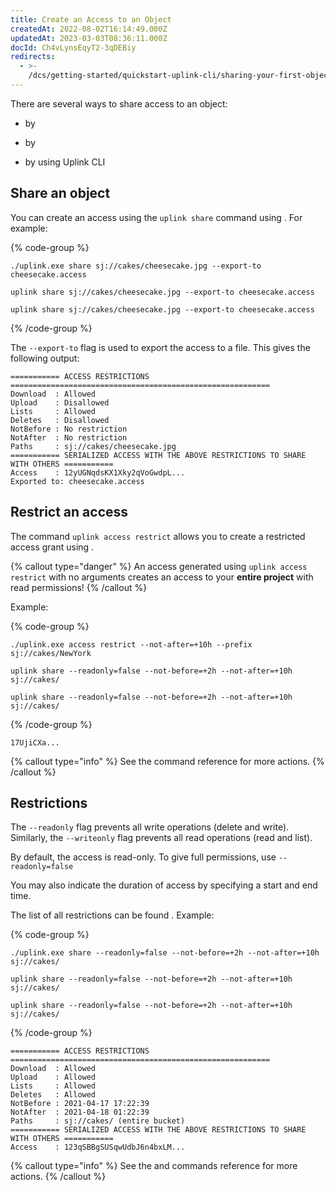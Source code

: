```yaml
---
title: Create an Access to an Object
createdAt: 2022-08-02T16:14:49.000Z
updatedAt: 2023-03-03T08:36:11.000Z
docId: Ch4vLynsEqyT2-3qDEBiy
redirects:
  - >-
    /dcs/getting-started/quickstart-uplink-cli/sharing-your-first-object/generate-access
---
```


There are several ways to share access to an object:

*   by [](docId\:tBnCSrmR1jbOewG38fIr4)&#x20;

*   by [](docId\:R8OfnPylILOIrkpc187Xx)&#x20;

*   by [](docId\:jWrIx32jqwp0r45vQcodH) using Uplink CLI

## Share an object

You can create an access using the `uplink share` command using [](docId\:Ch4vLynsEqyT2-3qDEBiy).  For example:

{% code-group %}
```windows
./uplink.exe share sj://cakes/cheesecake.jpg --export-to cheesecake.access
```

```macos
uplink share sj://cakes/cheesecake.jpg --export-to cheesecake.access
```

```linux
uplink share sj://cakes/cheesecake.jpg --export-to cheesecake.access
```
{% /code-group %}

The `--export-to` flag is used to export the access to a file. This gives the following output:

```Text
=========== ACCESS RESTRICTIONS ==========================================================
Download  : Allowed
Upload    : Disallowed
Lists     : Allowed
Deletes   : Disallowed
NotBefore : No restriction
NotAfter  : No restriction
Paths     : sj://cakes/cheesecake.jpg
=========== SERIALIZED ACCESS WITH THE ABOVE RESTRICTIONS TO SHARE WITH OTHERS ===========
Access    : 12yUGNqdsKX1Xky2qVoGwdpL...
Exported to: cheesecake.access
```

## Restrict an access

The command `uplink access restrict` allows you to create a restricted access grant using [](docId\:Ch4vLynsEqyT2-3qDEBiy).

{% callout type="danger"  %} 
An access generated using `uplink access restrict` with no arguments creates an access to your **entire project** with read permissions!
{% /callout %}

Example:&#x20;

{% code-group %}
```windows
./uplink.exe access restrict --not-after=+10h --prefix sj://cakes/NewYork
```

```macos
uplink share --readonly=false --not-before=+2h --not-after=+10h sj://cakes/
```

```linux
uplink share --readonly=false --not-before=+2h --not-after=+10h sj://cakes/
```
{% /code-group %}

```Text
17UjiCXa...
```

{% callout type="info"  %} 
See the [](docId\:jWrIx32jqwp0r45vQcodH) command reference for more actions.
{% /callout %}

## Restrictions

The `--readonly` flag prevents all write operations (delete and write). Similarly, the `--writeonly` flag prevents all read operations (read and list).&#x20;

By default, the access is read-only. To give full permissions, use `--readonly=false`

You may also indicate the duration of access by specifying a start and end time.

The list of all restrictions can be found [](docId\:tBnCSrmR1jbOewG38fIr4). Example:&#x20;

{% code-group %}
```windows
./uplink.exe share --readonly=false --not-before=+2h --not-after=+10h sj://cakes/
```

```macos
uplink share --readonly=false --not-before=+2h --not-after=+10h sj://cakes/
```

```linux
uplink share --readonly=false --not-before=+2h --not-after=+10h sj://cakes/
```
{% /code-group %}

```Text
=========== ACCESS RESTRICTIONS ==========================================================
Download  : Allowed
Upload    : Allowed
Lists     : Allowed
Deletes   : Allowed
NotBefore : 2021-04-17 17:22:39
NotAfter  : 2021-04-18 01:22:39
Paths     : sj://cakes/ (entire bucket)
=========== SERIALIZED ACCESS WITH THE ABOVE RESTRICTIONS TO SHARE WITH OTHERS ===========
Access    : 123qSBBgSUSqwUdbJ6n4bxLM...
```

{% callout type="info"  %} 
See the [](docId\:jWrIx32jqwp0r45vQcodH) and [](docId\:tBnCSrmR1jbOewG38fIr4) commands reference for more actions.
{% /callout %}

